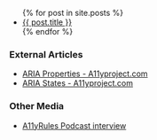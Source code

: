 <ul>
  {% for post in site.posts %}
    <li>
      <a href="{{ post.url }}">{{ post.title }}</a>
    </li>
  {% endfor %}
</ul>

<h3>External Articles</h3>
<p>
  <ul> 
    <li><a href="https://a11yproject.com/posts/ARIA-properties/"> ARIA Properties - A11yproject.com </a></li>
    <li><a href="https://a11yproject.com/posts/ARIA-states/"> ARIA States - A11yproject.com </a></li>
  </ul>
</p>
<h3>Other Media</h3>
<p> 
  <ul>
    <li><a href="https://a11yrules.com/podcast/e61-interview-with-alex-brenon/"> A11yRules Podcast interview</a></li>
  </ul>
</p>
